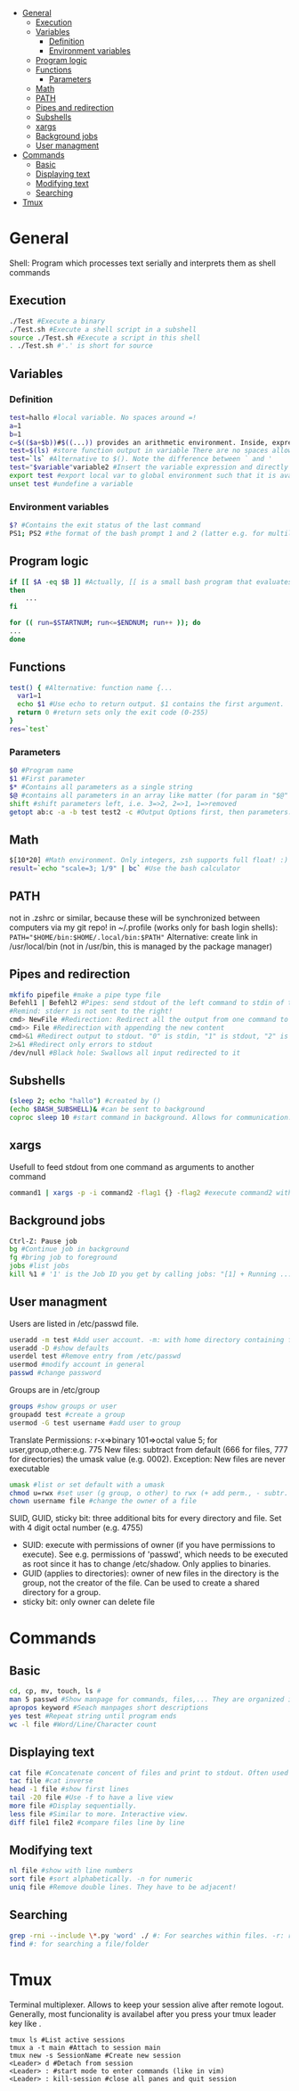 <!-- @import "[TOC]" {cmd="toc" depthFrom=1 depthTo=6 orderedList=false} -->

<!-- code_chunk_output -->

- [General](#general)
  - [Execution](#execution)
  - [Variables](#variables)
    - [Definition](#definition)
    - [Environment variables](#environment-variables)
  - [Program logic](#program-logic)
  - [Functions](#functions)
    - [Parameters](#parameters)
  - [Math](#math)
  - [PATH](#path)
  - [Pipes and redirection](#pipes-and-redirection)
  - [Subshells](#subshells)
  - [xargs](#xargs)
  - [Background jobs](#background-jobs)
  - [User managment](#user-managment)
- [Commands](#commands)
  - [Basic](#basic)
  - [Displaying text](#displaying-text)
  - [Modifying text](#modifying-text)
  - [Searching](#searching)
- [Tmux](#tmux)

<!-- /code_chunk_output -->

# General
Shell: Program which processes text serially and interprets them as shell commands

## Execution
```bash
./Test #Execute a binary
./Test.sh #Execute a shell script in a subshell
source ./Test.sh #Execute a script in this shell
. ./Test.sh #'.' is short for source
```
## Variables
### Definition
```bash
test=hallo #local variable. No spaces around =!
a=1
b=1
c=$(($a+$b))#$((...)) provides an arithmetic environment. Inside, expressions are evaluated in c style
test=$(ls) #store function output in variable There are no spaces allowed around the "="!
test=`ls` #Alternative to $(). Note the difference between ` and '
test="$variable"variable2 #Insert the variable expression and directly add variable2
export test #export local var to global environment such that it is available in subshells
unset test #undefine a variable
```
### Environment variables
```bash
$? #Contains the exit status of the last command
PS1; PS2 #the format of the bash prompt 1 and 2 (latter e.g. for multiline constructs)
```
## Program logic
```bash
if [[ $A -eq $B ]] #Actually, [[ is a small bash program that evaluates the given expression
then
    ...
fi

for (( run=$STARTNUM; run<=$ENDNUM; run++ )); do
...
done
```

## Functions
```bash
test() { #Alternative: function name {...
  var1=1
  echo $1 #Use echo to return output. $1 contains the first argument.
  return 0 #return sets only the exit code (0-255)
}
res=`test`
```
### Parameters
```bash
$0 #Program name
$1 #First parameter
$* #Contains all parameters as a single string
$@ #contains all parameters in an array like matter (for param in "$@" do...)
shift #shift parameters left, i.e. 3=>2, 2=>1, 1=>removed
getopt ab:c -a -b test test2 -c #Output Options first, then parameters: -a -b test -c -- test2
```
## Math
````bash
$[10*20] #Math environment. Only integers, zsh supports full float! :)
result=`echo "scale=3; 1/9" | bc` #Use the bash calculator
````

## PATH
not in .zshrc or similar, because these will be synchronized between computers via my git repo!
in ~/.profile (works only for bash login shells): 
`PATH="$HOME/bin:$HOME/.local/bin:$PATH"`
Alternative: create link in /usr/local/bin (not in /usr/bin, this is managed by the package manager)
## Pipes and redirection
```bash
mkfifo pipefile #make a pipe type file
Befehl1 | Befehl2 #Pipes: send stdout of the left command to stdin of the right command
#Remind: stderr is not sent to the right!
cmd> NewFile #Redirection: Redirect all the output from one command to a (new) file. Its content will be overwritten!
cmd>> File #Redirection with appending the new content
cmd>&1 #Redirect output to stdout. "0" is stdin, "1" is stdout, "2" is stderr
2>&1 #Redirect only errors to stdout
/dev/null #Black hole: Swallows all input redirected to it
```
## Subshells
```bash
(sleep 2; echo "hallo") #created by ()
(echo $BASH_SUBSHELL)& #can be sent to background
coproc sleep 10 #start command in background. Allows for communication.
```

## xargs
Usefull to feed stdout from one command as arguments to another command
```bash
command1 | xargs -p -i command2 -flag1 {} -flag2 #execute command2 with each output line from command1. With -i, "{}" is replaced by the output from command1. With -p, you get asked before execution.
```

## Background jobs
```bash
Ctrl-Z: Pause job
bg #Continue job in background
fg #bring job to foreground
jobs #list jobs
kill %1 # '1' is the Job ID you get by calling jobs: "[1] + Running ..."
```

## User managment
Users are listed in /etc/passwd file.
```bash
useradd -m test #Add user account. -m: with home directory containing files from /etc/skel
useradd -D #show defaults
userdel test #Remove entry from /etc/passwd
usermod #modify account in general
passwd #change password
```
Groups are in /etc/group
```bash
groups #show groups or user
groupadd test #create a group
usermod -G test username #add user to group
```
Translate Permissions: r-x=>binary 101=>octal value 5; for user,group,other:e.g. 775
New files: subtract from default (666 for files, 777 for directories) the umask value (e.g. 0002). Exception: New files are never executable
```bash
umask #list or set default with a umask
chmod u=rwx #set user (g group, o other) to rwx (+ add perm., - subtr. perm)
chown username file #change the owner of a file
```
SUID, GUID, sticky bit: three additional bits for every directory and file. Set with 4 digit octal number (e.g. 4755)
* SUID: execute with permissions of owner (if you have permissions to execute). See e.g. permissions of 'passwd', which needs to be executed as root since it has to change /etc/shadow. Only applies to binaries.
* GUID (applies to directories): owner of new files in the directory is the group, not the creator of the file. Can be used to create a shared directory for a group.
* sticky bit: only owner can delete file

# Commands

## Basic
```bash
cd, cp, mv, touch, ls #
man 5 passwd #Show manpage for commands, files,... They are organized in levels, see man man.
apropos keyword #Seach manpages short descriptions
yes test #Repeat string until program ends
wc -l file #Word/Line/Character count
```

## Displaying text
```bash
cat file #Concatenate concent of files and print to stdout. Often used to just print one file
tac file #cat inverse
head -1 file #show first lines
tail -20 file #Use -f to have a live view
more file #Display sequentially.
less file #Similar to more. Interactive view.
diff file1 file2 #compare files line by line
```

## Modifying text
```bash
nl file #show with line numbers
sort file #sort alphabetically. -n for numeric
uniq file #Remove double lines. They have to be adjacent!
```
## Searching
```bash
grep -rni --include \*.py 'word' ./ #: For searches within files. -r: recursive -n: line number -i: ignore case --include: search only within if GLOB matches
find #: for searching a file/folder
```

# Tmux
Terminal multiplexer. Allows to keep your session alive after remote logout.
Generally, most funcionality is availabel after you press your tmux leader key like <C-a>.
```shell
tmux ls #List active sessions
tmux a -t main #Attach to session main
tmux new -s SessionName #Create new session
<Leader> d #Detach from session
<Leader> : #start mode to enter commands (like in vim)
<Leader> : kill-session #close all panes and quit session
```